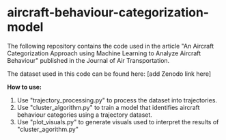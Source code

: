 # aircraft-behaviour-categorization-model

The following repository contains the code used in the article "An Aircraft Categorization Approach using Machine Learning to Analyze Aircraft Behaviour" published in the Journal of Air Transportation.

The dataset used in this code can be found here: [add Zenodo link here]

**How to use:**
1. Use "trajectory_processing.py" to process the dataset into trajectories.
2. Use "cluster_algorithm.py" to train a model that identifies aircraft behaviour categories using a trajectory dataset.
3. Use "plot_visuals.py" to generate visuals used to interpret the results of "cluster_agorithm.py"

